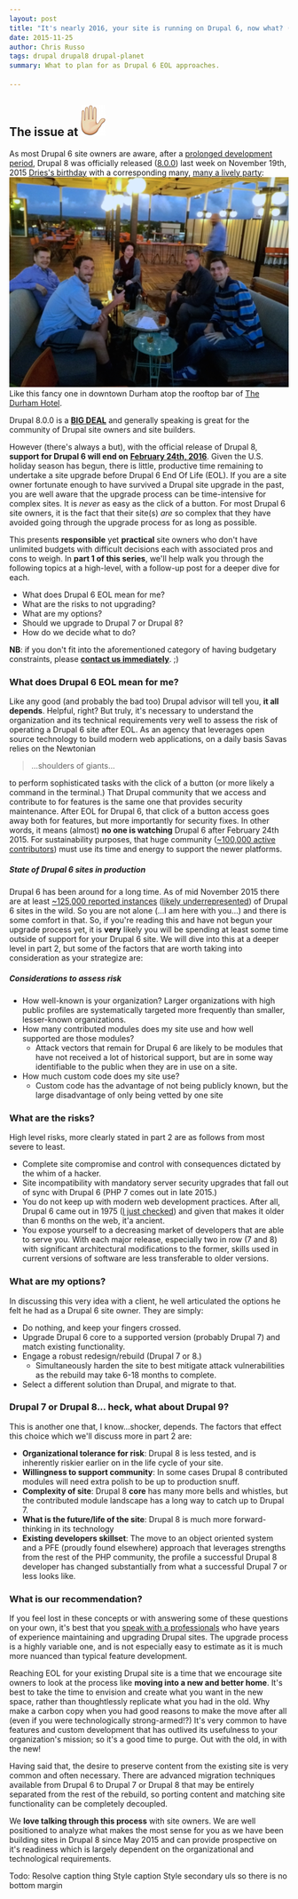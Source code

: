 ```yaml
---
layout: post
title: "It's nearly 2016, your site is running on Drupal 6, now what? (Part 1)"
date: 2015-11-25
author: Chris Russo
tags: drupal drupal8 drupal-planet 
summary: What to plan for as Drupal 6 EOL approaches.

---
```


## The issue at <img src="/assets/img/hand.png" alt="hand">

As most Drupal 6 site owners are aware, after a [prolonged development period](https://www.drupal.org/core/dev-cycle), Drupal 8 was officially released ([8.0.0]((https://www.drupal.org/node/2619030))) last week on November 19th, 2015
[Dries's birthday](https://en.wikipedia.org/wiki/Dries_Buytaert) with a corresponding many, [many a lively party](https://twitter.com/hashtag/Celebr8D8?src=hash): 
<img src="/assets/img/celebr8d8.jpg" alt="Drupal 8 celebration #celebr8d8">
<span class="caption">Like this fancy one in downtown Durham atop the rooftop bar of [The Durham Hotel](http://thedurham.com/).</span> 

Drupal 8.0.0 is a [**BIG DEAL**](http://celebratedrupal8.com/) and generally speaking is great for the community of Drupal site owners and site builders.

However (there's always a but), with the official release of Drupal 8, 
**support for Drupal 6 will end on** [**February 24th, 2016**](https://www.drupal.org/drupal-6-eol). Given the U.S. holiday 
season has begun, there is little, productive time remaining to undertake a site upgrade before Drupal 6 End Of Life (EOL). If you are a site owner fortunate enough to have survived a Drupal site
upgrade in the past, you are well aware that the upgrade process can be time-intensive for complex sites. It is _never_ as easy as the click of a button. For most Drupal 6 site owners, it is the fact
that their site(s) _are_ so complex that they have avoided going through the upgrade process for as long as possible.

This presents **responsible** yet **practical** site owners who don't have unlimited budgets with difficult decisions each with associated 
pros and cons to weigh. In **part 1 of this series**, we'll help walk you through the following topics at a high-level, 
 with a follow-up post for a deeper dive for each.
 
 + What does Drupal 6 EOL mean for me?
 + What are the risks to not upgrading? 
 + What are my options?
 + Should we upgrade to Drupal 7 or Drupal 8?
 + How do we decide what to do?

 
**NB**: if you don't fit into the aforementioned category of having budgetary constraints, please [**contact us immediately**](/contact). ;)

### What does Drupal 6 EOL mean for me?

Like any good (and probably the bad too) Drupal advisor will tell you, **it all depends**. Helpful, right? But truly, it's necessary to understand the 
organization and its 
technical requirements very well to assess the risk of operating a Drupal 6 site after EOL.
As an agency that leverages open source technology to build modern web applications, on a daily basis Savas relies on the Newtonian 

> ...shoulders of giants...

to perform sophisticated tasks with the click of a button (or more likely a command in the terminal.) That Drupal community that we access and contribute to
 for features
is the same one that provides security maintenance. After EOL for Drupal 6, that click of a button access goes away both for features, but more importantly
 for security fixes. In other words, it means (almost) **no one is watching** Drupal 6 after February 24th 2015. For sustainability purposes, that huge community 
 ([~100,000 active contributors](https://www.drupal.org/#community-stats)) must use its time and energy to support the newer platforms.
  
##### State of Drupal 6 sites in production

Drupal 6 has been around for a long time. As of mid November 2015 there are at least 
[~125,000 reported instances](https://www.drupal.org/project/usage/drupal) ([likely underrepresented](https://www.drupal.org/node/329620)) of 
Drupal 6 sites in the wild. So you are not alone (...I am here with you...) and there is some comfort in that. So, if you're reading this and have not 
begun your upgrade process yet, it is **very** likely you will be spending at least some time outside of support for your Drupal 6 site. 
We will dive into this at a deeper level in part 2, but some of the factors that are worth taking into consideration as your strategize are:

##### Considerations to assess risk
+ How well-known is your organization? Larger organizations with high public profiles are systematically targeted more frequently than smaller, lesser-known organizations.
+ How many contributed modules does my site use and how well supported are those modules?
  + Attack vectors that remain for Drupal 6 are likely to be modules that have not received a lot of historical support, but are in some way identifiable to the public when they are in use on a site.
+ How much custom code does my site use?
  + Custom code has the advantage of not being publicly known, but the large disadvantage of only being vetted by one site
 
### What are the risks?

High level risks, more clearly stated in part 2 are as follows from most severe to least. 


+ Complete site compromise and control with consequences dictated by the whim of a hacker.
+ Site incompatibility with mandatory server security upgrades that fall out of sync with Drupal 6 (PHP 7 comes out in late 2015.)
+ You do not keep up with modern web development practices. After all, Drupal 6 came out in 1975 ([I just checked](https://www.drupal.org/drupal-6.0)) and given that makes it older than 6 months on the web, it'a ancient.
+ You expose yourself to a decreasing market of developers that are able to serve you. With each major release, especially two in row (7 and 8) with significant architectural modifications to the former, skills used in current versions
of software are less transferable to older versions. 

 
### What are my options?

In discussing this very idea with a client, he well articulated the options he felt he had as a Drupal 6 site owner. They are simply:

 + Do nothing, and keep your fingers crossed.
 + Upgrade Drupal 6 core to a supported version (probably Drupal 7) and match existing functionality.
 + Engage a robust redesign/rebuild (Drupal 7 or 8.)
   + Simultaneously harden the site to best mitigate attack vulnerabilities as the rebuild may take 6-18 months to complete.
 + Select a different solution than Drupal, and migrate to that.
 
 
### Drupal 7 or Drupal 8... heck, what about Drupal 9?

This is another one that, I know...shocker, depends. The factors that effect this choice which we'll discuss more in part 2 are:

 + **Organizational tolerance for risk**: Drupal 8 is less tested, and is inherently riskier earlier on in the life cycle of your site.
 + **Willingness to support community**: In some cases Drupal 8 contributed modules will need extra polish to be up to production snuff.
 + **Complexity of site**: Drupal 8 **core** has many more bells and whistles, but the contributed module landscape has a long way to catch up to Drupal 7.
 + **What is the future/life of the site**: Drupal 8 is much more forward-thinking in its technology
 + **Existing developers skillset**: The move to an object oriented system and a PFE (proudly found elsewhere) approach that leverages strengths from the rest of the PHP community,
  the profile a successful Drupal 8 developer has changed substantially from what a successful Drupal 7 or less looks like.

### What is our recommendation?

If you feel lost in these concepts or with answering some of these questions on your own, it's best that you [speak with a professionals](/contact) who 
have years of experience maintaining and upgrading Drupal sites. The upgrade process 
is a highly variable one, and is not especially easy to estimate as it is much more nuanced than typical feature development. 
 
Reaching EOL for your existing Drupal site is a time that we encourage site owners to look at the process like **moving into a new and better home**. 
It's best to take the time to envision and create what you want in the new space, rather than thoughtlessly replicate what you had in the old.
Why make a carbon copy when you had good reasons to make the move after all (even if you were technologically strong-armed!?) It's very common to have 
features and custom development that has outlived its usefulness to your organization's mission; so it's a good time to purge. Out with the old, in with the new!

Having said that, the desire to preserve content from the existing site is very common and often necessary. There are advanced
migration techniques available from Drupal 6 to Drupal 7 or Drupal 8 that may be entirely separated from the rest of the rebuild, so porting content
and matching site functionality can be completely decoupled.
 
We **love talking through this process** with site owners. We are well positioned to analyze what makes the most sense for you as we have been building sites in Drupal 8 since May 2015 and can provide prospective
on it's readiness which is largely dependent on the organizational and technological requirements.


Todo: Resolve caption thing
Style caption
Style secondary uls so there is no bottom margin


